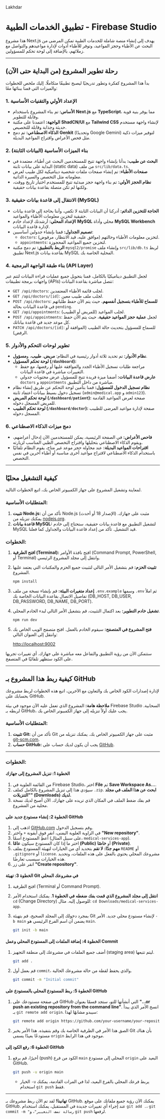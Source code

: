 Lakhdar

# تطبيق الخدمات الطبية - Firebase Studio

هذا مشروع Next.js يهدف إلى إنشاء منصة شاملة للخدمات الطبية تمكن المرضى من البحث عن الأطباء وحجز المواعيد، وتوفر للأطباء أدوات لإدارة مواعيدهم والتواصل مع زملائهم، بالإضافة إلى لوحة تحكم للمسؤولين.

---

## رحلة تطوير المشروع (من البداية حتى الآن)

بدأ هذا المشروع كفكرة وتطور تدريجيًا ليصبح تطبيقًا متكاملًا. إليك ملخص للخطوات والميزات التي قمنا ببنائها معًا:

### 1. الإعداد الأولي والتقنيات الأساسية
- **الأساس:** تم بناء المشروع باستخدام **Next.js** مع **TypeScript**، مما يوفر بنية قوية وقابلة للتطوير.
- **الواجهة:** اعتمدنا على مكتبة **ShadCN/UI** مع **Tailwind CSS** لإنشاء واجهة مستخدم حديثة وجذابة وقابلة للتخصيص.
- **الذكاء الاصطناعي:** تم دمج **Genkit** (وتحديدًا Google Gemini) لتوفير ميزات ذكية مثل فحص الأعراض واقتراح المواعيد البديلة.

### 2. بناء الميزات الأساسية (البيانات الثابتة)
- **البحث عن طبيب:** بدأنا بإنشاء واجهة تتيح للمستخدمين البحث عن أطباء، معتمدة في البداية على بيانات ثابتة (static data) من ملف `src/lib/data.ts`.
- **صفحات الأطباء:** تم إنشاء صفحات ملفات شخصية ديناميكية لكل طبيب لعرض معلوماته مثل التخصص والسيرة الذاتية.
- **نظام الحجز الأولي:** تم بناء واجهة حجز مبدئية تتيح للمستخدم اختيار تاريخ ووقت، ولكنها لم تكن متصلة بقاعدة بيانات حقيقية.

### 3. الانتقال إلى قاعدة بيانات حقيقية (MySQL)
- **الحاجة للتخزين الدائم:** أدركنا أن البيانات الثابتة لا تكفي، وأننا بحاجة إلى قاعدة بيانات حقيقية لتخزين معلومات الأطباء والمواعيد.
- **الإعداد المحلي:** أرشدتك لإعداد خادم **MySQL** محلي وأداة **MySQL Workbench** لإدارة قاعدة البيانات.
- **تصميم الجداول:** قمنا بإنشاء جدولين أساسيين:
    - `doctors`: لتخزين معلومات الأطباء وحالتهم (موافق عليه، قيد الانتظار، مرفوض).
    - `appointments`: لتخزين جميع المواعيد المحجوزة.
- **الربط بالتطبيق:** تم دمج مكتبة `mysql2/promise` وإنشاء ملف `src/lib/db.ts` لربط تطبيق Next.js بقاعدة بيانات MySQL المحلية الخاصة بك.

### 4. بناء طبقة الواجهة البرمجية (API Layer)
لجعل التطبيق ديناميكيًا بالكامل، قمنا بتحويل جميع عمليات قراءة البيانات لتتم عبر واجهات برمجة تطبيقات (APIs) تتصل مباشرة بقاعدة البيانات:
- `GET /api/doctors`: لجلب قائمة الأطباء المعتمدين.
- `GET /api/doctors/[id]`: لجلب ملف طبيب معين.
- `POST /api/doctors`: **للسماح للأطباء بتسجيل أنفسهم**، حيث يتم الآن حفظ طلباتهم في قاعدة البيانات بحالة `pending`.
- `GET /api/appointments`: لجلب المواعيد (للمريض أو الطبيب).
- `POST /api/appointments`: لجعل **عملية حجز المواعيد حقيقية**، حيث يتم الآن حفظ كل موعد جديد في قاعدة بياناتك.
- `PATCH /api/doctors/[id]`: للسماح للمسؤول بتحديث حالة الطبيب (الموافقة أو الرفض).

### 5. تطوير لوحات التحكم والأدوار
- **نظام الأدوار:** تم تحديد ثلاثة أدوار رئيسية في النظام: **مريض**، **طبيب**، و**مسؤول**.
- **لوحة تحكم المسؤول (`/dashboard`):**
    - مراجعة طلبات تسجيل الأطباء الجدد والموافقة عليها أو رفضها، مع حفظ التغييرات مباشرة في قاعدة البيانات.
    - **عارض قاعدة البيانات:** أضفنا ميزة فريدة تتيح للمسؤول عرض محتويات جدولي `doctors` و `appointments` مباشرة من داخل التطبيق.
- **نظام تسجيل الدخول للمسؤول:** قمنا بتأمين لوحة التحكم عن طريق إنشاء نظام تسجيل دخول بسيط ببيانات اعتماد ثابتة (`admin@medical.app` و `admin123`).
- **لوحة تحكم المريض (`/dashboard/patient`):** صفحة لعرض المواعيد القادمة للمريض المسجل دخوله.
- **لوحة تحكم الطبيب (`/dashboard/doctor`):** صفحة لإدارة مواعيد المرضى للطبيب المسجل دخوله.

### 6. دمج ميزات الذكاء الاصطناعي
- **فاحص الأعراض:** في الصفحة الرئيسية، يمكن للمستخدمين الآن إدخال أعراضهم، ويقوم الذكاء الاصطناعي بتحليلها واقتراح التخصص الطبي المناسب لزيارته.
- **اقتراحات المواعيد البديلة:** عند محاولة حجز موعد غير متاح، يقوم النظام تلقائيًا باستخدام الذكاء الاصطناعي لاقتراح مواعيد أخرى مناسبة أو أطباء آخرين في نفس التخصص.

---

## كيفية التشغيل محليًا

لمعاينة وتشغيل المشروع على جهاز الكمبيوتر الخاص بك، اتبع الخطوات التالية.

### المتطلبات الأساسية:

1.  **تثبيت Node.js:** تأكد من أن Node.js (الإصدار 18 أو أحدث) مثبت على جهازك. يمكنك تنزيله من [nodejs.org](https://nodejs.org/).
2.  **قاعدة بيانات MySQL:** لتشغيل التطبيق مع قاعدة بيانات حقيقية، ستحتاج إلى خادم MySQL قيد التشغيل. تأكد من إعداد قاعدة البيانات والجداول كما فعلنا.

### الخطوات:

1.  **افتح الطرفية (Terminal):** افتح نافذة الأوامر (Command Prompt, PowerShell, أو Terminal) وانتقل إلى مجلد المشروع الرئيسي.
2.  **تثبيت الحزم:** قم بتشغيل الأمر التالي لتثبيت جميع الحزم والمكتبات التي يعتمد عليها المشروع.

    ```bash
    npm install
    ```
3. **إعداد متغيرات البيئة:** قم بإنشاء نسخة من ملف `.env.example` وسمها `.env` ثم املأ تفاصيل الاتصال بقاعدة البيانات الخاصة بك (DB_HOST, DB_USER, DB_PASSWORD, DB_NAME, DB_PORT).

4.  **تشغيل خادم التطوير:** بعد اكتمال التثبيت، قم بتشغيل الأمر التالي لبدء الخادم المحلي.

    ```bash
    npm run dev
    ```

5.  **فتح المشروع في المتصفح:** سيقوم الخادم بالعمل. افتح متصفح الويب الخاص بك وانتقل إلى العنوان التالي:

    [http://localhost:9002](http://localhost:9002)

ستتمكن الآن من رؤية التطبيق والتفاعل معه مباشرة على جهازك. أي تغييرات تجريها على الكود ستظهر تلقائيًا في المتصفح.

---

## كيفية ربط هذا المشروع بـ GitHub

لإدارة إصدارات الكود الخاص بك والتعاون مع الآخرين، اتبع هذه الخطوات لربط مشروعك بحسابك على GitHub.

**ملاحظة هامة:** المشروع الذي تعمل عليه الآن موجود في بيئة Firebase Studio السحابية. لربطه بـ GitHub، يجب عليك أولاً تنزيله إلى جهاز الكمبيوتر الخاص بك.

### المتطلبات الأساسية:

1.  **تثبيت Git:** تأكد من أن Git مثبت على جهاز الكمبيوتر الخاص بك. يمكنك تنزيله من [git-scm.com](https://git-scm.com/).
2.  **حساب GitHub:** يجب أن يكون لديك حساب على [GitHub](https://github.com/).

---

### الخطوات:

#### الخطوة 1: تنزيل المشروع إلى جهازك

1.  من القائمة العلوية في Firebase Studio، اختر **File** ثم **Save Workspace As...**.
2.  سيؤدي هذا إلى تنزيل المشروع بالكامل كملف `.zip`. **ابحث عن هذا الملف في مجلد "التنزيلات" (Downloads) لديك.**
3.  قم بفك ضغط الملف في المكان الذي تريده على جهازك. الآن أصبح لديك نسخة محلية من المشروع.

#### الخطوة 2: إنشاء مستودع جديد على GitHub

1.  اذهب إلى [GitHub.com](https://github.com/) وقم بتسجيل الدخول.
2.  في الزاوية العلوية اليمنى، انقر فوق أيقونة `+` واختر **"New repository"**.
3.  أعطِ المستودع اسمًا (على سبيل المثال، `medical-services-app`).
4.  اختر ما إذا كان المستودع سيكون **عامًا (Public)** أو **خاصًا (Private)**.
5.  **مهم جدًا:** **لا تقم** بتحديد أي من الخيارات لتهيئة المستودع بملف `README` أو `.gitignore` أو `license`. مشروعك المحلي يحتوي بالفعل على هذه الملفات، وتحديد هذه الخيارات سيسبب تعارضًا.
6.  انقر على زر **"Create repository"**.

#### الخطوة 3: تهيئة Git في مشروعك المحلي

1.  افتح الطرفية (Terminal أو Command Prompt).
2.  **انتقل إلى مجلد المشروع الذي قمت بفك ضغطه في الخطوة 1**. يمكنك استخدام الأمر `cd` (Change Directory) للوصول إليه. مثال: `cd Downloads/medical-services-app`.
3.  بمجرد دخولك إلى المجلد الصحيح، قم بتهيئة Git لإنشاء مستودع محلي جديد. الأمر `-b main` يضمن أن اسم الفرع الرئيسي هو `main`.

    ```bash
    git init -b main
    ```

#### الخطوة 4: إضافة الملفات إلى المستودع المحلي وعمل Commit

1.  أضف جميع الملفات في مشروعك إلى منطقة التجهيز (staging area) ليتم تتبعها.

    ```bash
    git add .
    ```

2.  قم بعمل أول `commit`، والذي يحفظ لقطة من حالة مشروعك الحالية.

    ```bash
    git commit -m "Initial commit"
    ```

#### الخطوة 5: ربط المستودع المحلي بالمستودع على GitHub

1.  في صفحة مستودعك على GitHub التي أنشأتها للتو، ستجد قسمًا بعنوان **"…or push an existing repository from the command line"**. انسخ الأمر الذي يبدأ بـ `git remote add origin`. سيبدو مشابهًا لهذا:

    ```bash
    git remote add origin https://github.com/your-username/your-repository-name.git
    ```

2.  الصق هذا الأمر في الطرفية الخاصة بك وقم بتنفيذه. هذا الأمر يخبر Git بأن هناك مستودعًا بعيدًا يسمى `origin` موجود في هذا الرابط.

#### الخطوة 6: رفع الكود إلى GitHub

1.  أخيرًا، قم برفع (push) الكود من فرع `main` المحلي إلى مستودع `origin` البعيد على GitHub.

    ```bash
    git push -u origin main
    ```

    *   الخيار `-u` يربط فرعك المحلي بالفرع البعيد، لذا في المرات القادمة، يمكنك استخدام `git push` فقط.

---

**تهانينا!** لقد تم الآن ربط مشروعك بـ GitHub. يمكنك الآن رؤية جميع ملفاتك على موقع GitHub. عند إجراء أي تغييرات جديدة في المستقبل، يمكنك استخدام `git add .`، `git commit -m "رسالة تصف التغيير"`، و `git push` لرفعها.

